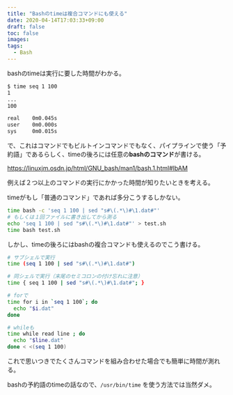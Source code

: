 ```yaml
---
title: "Bashのtimeは複合コマンドにも使える"
date: 2020-04-14T17:03:33+09:00
draft: false
toc: false
images:
tags: 
  - Bash
---
```



bashのtimeは実行に要した時間がわかる。

``` bash
$ time seq 1 100
1
...
100

real    0m0.045s
user    0m0.000s
sys     0m0.015s
```

で、これはコマンドでもビルトインコマンドでもなく、パイプラインで使う「予約語」であるらしく、timeの後ろには任意の**bashのコマンド**が書ける。

https://linuxjm.osdn.jp/html/GNU_bash/man1/bash.1.html#lbAM


例えば２つ以上のコマンドの実行にかかった時間が知りたいときを考える。

timeがもし「普通のコマンド」であれば多分こうするしかない。

``` bash
time bash -c 'seq 1 100 | sed "s#\(.*\)#\1.dat#"'
# もしくは１回ファイルに書き出してから測る
echo 'seq 1 100 | sed "s#\(.*\)#\1.dat#"' > test.sh
time bash test.sh
```

しかし、timeの後ろにはbashの複合コマンドも使えるのでこう書ける。

``` bash
# サブシェルで実行
time (seq 1 100 | sed "s#\(.*\)#\1.dat#")

# 同シェルで実行（末尾のセミコロンの付け忘れに注意）
time { seq 1 100 | sed "s#\(.*\)#\1.dat#"; }

# forで
time for i in `seq 1 100`; do
  echo "$i.dat"
done

# whileも
time while read line ; do
  echo "$line.dat"
done < <(seq 1 100)

```

これで思いつきでたくさんコマンドを組み合わせた場合でも簡単に時間が測れる。

bashの予約語のtimeの話なので、`/usr/bin/time` を使う方法では当然ダメ。

